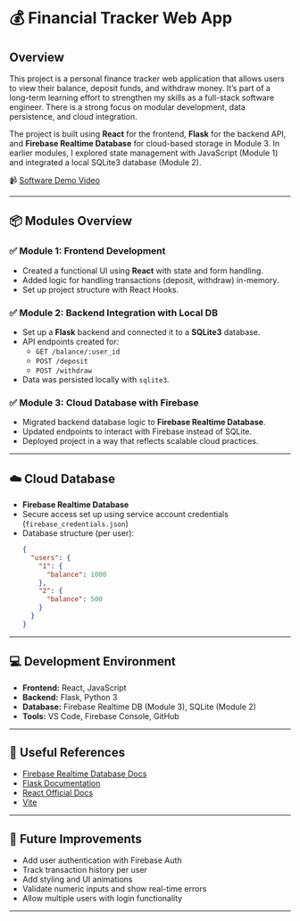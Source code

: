 # 💰 Financial Tracker Web App

## Overview

This project is a personal finance tracker web application that allows users to view their balance, deposit funds, and withdraw money. It’s part of a long-term learning effort to strengthen my skills as a full-stack software engineer. There is a strong focus on modular development, data persistence, and cloud integration.

The project is built using **React** for the frontend, **Flask** for the backend API, and **Firebase Realtime Database** for cloud-based storage in Module 3. In earlier modules, I explored state management with JavaScript (Module 1) and integrated a local SQLite3 database (Module 2).

📹 [Software Demo Video](https://youtu.be/Mq-4ct8IneM)

---

## 📦 Modules Overview

### ✅ Module 1: Frontend Development

- Created a functional UI using **React** with state and form handling.
- Added logic for handling transactions (deposit, withdraw) in-memory.
- Set up project structure with React Hooks.

### ✅ Module 2: Backend Integration with Local DB

- Set up a **Flask** backend and connected it to a **SQLite3** database.
- API endpoints created for:
  - `GET /balance/:user_id`
  - `POST /deposit`
  - `POST /withdraw`
- Data was persisted locally with `sqlite3`.

### ✅ Module 3: Cloud Database with Firebase

- Migrated backend database logic to **Firebase Realtime Database**.
- Updated endpoints to interact with Firebase instead of SQLite.
- Deployed project in a way that reflects scalable cloud practices.

---

## ☁️ Cloud Database

- **Firebase Realtime Database**
- Secure access set up using service account credentials (`firebase_credentials.json`)
- Database structure (per user):
  ```json
  {
    "users": {
      "1": {
        "balance": 1000
      },
      "2": {
        "balance": 500
      }
    }
  }
  ```

---

## 💻 Development Environment

- **Frontend:** React, JavaScript
- **Backend:** Flask, Python 3
- **Database:** Firebase Realtime DB (Module 3), SQLite (Module 2)
- **Tools:** VS Code, Firebase Console, GitHub

---

## 🔗 Useful References

- [Firebase Realtime Database Docs](https://firebase.google.com/docs/database)
- [Flask Documentation](https://flask.palletsprojects.com/)
- [React Official Docs](https://reactjs.org/)
- [Vite](https://vitejs.dev/)

---

## 🚀 Future Improvements

- Add user authentication with Firebase Auth
- Track transaction history per user
- Add styling and UI animations
- Validate numeric inputs and show real-time errors
- Allow multiple users with login functionality

---
